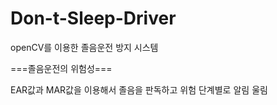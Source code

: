 # Don-t-Sleep-Driver
openCV를 이용한 졸음운전 방지 시스템

===졸음운전의 위험성===

EAR값과 MAR값을 이용해서 졸음을 판독하고 위험 단계별로 알림 울림
